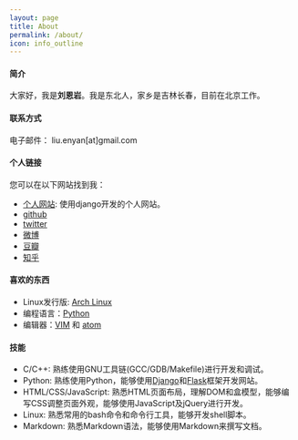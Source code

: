```yaml
---
layout: page
title: About
permalink: /about/
icon: info_outline
---
```


#### 简介

大家好，我是**刘恩岩**。我是东北人，家乡是吉林长春，目前在北京工作。

#### 联系方式

电子邮件： liu.enyan[at]gmail.com

#### 个人链接

您可以在以下网站找到我：

- [个人网站](https://enyan.me/): 使用django开发的个人网站。
- [github](https://github.com/liuenyan)
- [twitter](https://twitter.com/liuenyan)
- [微博](http://weibo.com/liuenyan2006)
- [豆瓣](https://www.douban.com/people/liuenyan/)
- [知乎](https://www.zhihu.com/people/liu-en-yan)

#### 喜欢的东西

- Linux发行版: [Arch Linux](https://www.archlinux.org)
- 编程语言：[Python](https://www.python.org)
- 编辑器：[VIM](http://www.vim.org) 和 [atom](https://atom.io)

#### 技能

- C/C++: 熟练使用GNU工具链(GCC/GDB/Makefile)进行开发和调试。
- Python: 熟练使用Python，能够使用[Django](http://www.djangoproject.com)和[Flask](http://flask.pocoo.org)框架开发网站。
- HTML/CSS/JavaScript: 熟悉HTML页面布局，理解DOM和盒模型，能够编写CSS调整页面外观，能够使用JavaScript及jQuery进行开发。
- Linux: 熟悉常用的bash命令和命令行工具，能够开发shell脚本。
- Markdown: 熟悉Markdown语法，能够使用Markdown来撰写文档。
